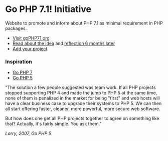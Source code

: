 # Go PHP 7.1! Initiative

Website to promote and inform about PHP 7.1 as minimal requirement in PHP packages.

- [Visit goPHP71.org](https://gophp71.org/)
- [Read about the idea](https://www.tomasvotruba.cz/blog/2017/06/05/go-php-71/) and [reflection 6 months later](https://www.tomasvotruba.cz/blog/2017/11/27/united-php-71-adoption-6-months-later/)
- [Add your project](https://github.com/TomasVotruba/gophp71.org/edit/master/_data/projects.yaml)

### Inspiration

- [Go PHP 7](https://github.com/gophp7/gophp7.github.io/edit/master/index.html)
- [Go PHP 5](https://www.garfieldtech.com/blog/go-php-5-go)

"The solution a few people suggested was team work. If all PHP projects stopped supporting PHP 4 and made the jump to PHP 5 at the same time, none of them is penalized in the market for being "first" and web hosts will have a clear business case to upgrade their systems to PHP 5. We can then all start offering faster, cleaner, more powerful, more secure web software.

But how does one get all PHP projects together to agree on something like that? Actually, it's fairly simple. You ask them."

*Larry, 2007, Go PHP 5*

